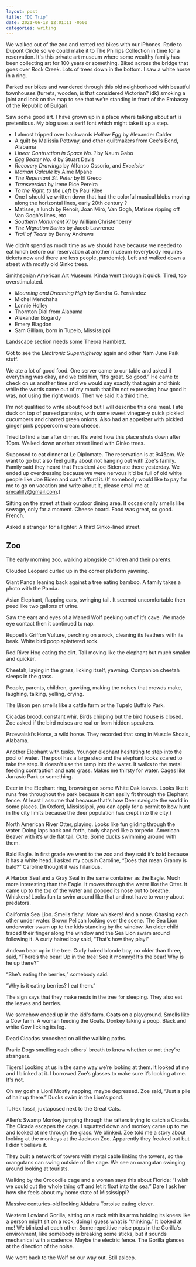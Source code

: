 ```yaml
---
layout: post
title: "DC Trip"
date: 2021-06-18 12:01:11 -0500
categories: writing
---
```

We walked out of the zoo and rented red bikes with our iPhones. Rode to Dupont Circle so we could make it to The Phillips Collection in time for a reservation. It's this private art museum where some wealthy family has been collecting art for 100 years or something. Biked across the bridge that goes over Rock Creek. Lots of trees down in the bottom. I saw a white horse in a ring.

Parked our bikes and wandered through this old neighborhood with beautful townhouses (turrets, wooden, is that considered Victorian? idk) smoking a joint and look on the map to see that we’re standing in front of the Embassy of the Republic of Bulgari.

Saw some good art. I have grown up in a place where talking about art is pretentious. My blog uses a serif font which might take it up a step.

- I almost tripped over backwards *Hollow Egg* by Alexander Calder
- A quilt by Malissia Pettway, and other quiltmakers from Gee's Bend, Alabama
- *Linear Contruction in Space No. 1* by Naum Gabo
- *Egg Beater No. 4* by Stuart Davis
- *Recovery Drawings* by Alfonso Ossorio, and *Excelsior*
-  *Maman Calcule* by Aimé Mpane
-  *The Repentant St. Peter* by El Greco
-  *Transversion* by Irene Rice Pereira
-  *To the Right, to the Left* by Paul Klee
-  One I should've written down that had the colorful musical blobs moving along the horizontal lines, early 20th century ?
-  Matisse, a lunch by Renoir, Joan Miró, Van Gogh, Matisse ripping off Van Gogh's lines, etc
-  *Southern Monument XI* by William Christenberry
- *The Migration Series* by Jacob Lawrence
- *Trail of Tears* by Benny Andrews

We didn't spend as much time as we should have because we needed to eat lunch before our reservation at another museum (everybody requires tickets now and there are less people, pandemic). Left and walked down a street with mostly old Ginko trees.

Smithsonian American Art Museum. Kinda went through it quick. Tired, too overstimulated.

- *Mourning and Dreaming High* by Sandra C. Fernández
- Michel Menchaha
- Lonnie Holley
- Thornton Dial from Alabama
- Alexander Bogardy
- Emery Blagdon
- Sam Gilliam, born in Tupelo, Mississippi

Landscape section needs some Theora Hamblett.

Got to see the *Electronic Superhighway* again and other Nam June Paik stuff.

We ate a lot of good food. One server came to our table and asked if everything was okay, and we told him, “It’s great. So good.” He came to check on us another time and we would say exactly that again and think while the words came out of my mouth that I’m not expressing how good it was, not using the right words. Then we said it a third time.

I'm not qualified to write about food but I will describe this one meal. I ate duck on top of pureed parsnips, with some sweet vinegar-y quick pickled cucumbers and charred green onions. Also had an appetizer with pickled ginger pink peppercorn cream cheese.

Tried to find a bar after dinner. It’s weird how this place shuts down after 10pm. Walked down another street lined with Ginko trees.

Supposed to eat dinner at Le Diplomate. The reservation is at 9:45pm. We want to go but also feel guilty about not hanging out with Zoe's family. Family said they heard that President Joe Biden ate there yesterday. We ended up overdressing because we were nervous it'd be full of old white people like Joe Biden and can't afford it. (If somebody would like to pay for me to go on vacation and write about it, please email me at smcalilly@gmail.com.)

Sitting on the street at their outdoor dining area. It occasionally smells like sewage, only for a moment. Cheese board. Food was great, so good. French.

Asked a stranger for a lighter.  A third Ginko-lined street.

## Zoo
The early morning zoo, walking alongside children and their parents.

Clouded Leopard curled up in the corner platform yawning.

Giant Panda leaning back against a tree eating bamboo. A family takes a photo with the Panda.

Asian Elephant, flapping ears, swinging tail. It seemed uncomfortable then peed like two gallons of urine.

Saw the ears and eyes of a Maned Wolf peeking out of it’s cave. We made eye contact then it continued to nap.

Ruppell’s Griffon Vulture, perching on a rock, cleaning its feathers with its beak. White bird poop splattered rock.

Red River Hog eating the dirt. Tail moving like the elephant but much smaller and quicker.

Cheetah, laying in the grass, licking itself, yawning. Companion cheetah sleeps in the grass.

People, parents, children, gawking, making the noises that crowds make, laughing, talking, yelling, crying.

The Bison pen smells like a cattle farm or the Tupelo Buffalo Park.

Cicadas brood, constant whir. Birds chirping but the bird house is closed. Zoe asked if the bird noises are real or from hidden speakers.

Przewalski’s Horse, a wild horse. They recorded that song in Muscle Shoals, Alabama.

Another Elephant with tusks. Younger elephant hesitating to step into the pool of water. The pool has a large step and the elephant looks scared to take the step. It doesn't use the ramp into the water. It walks to the metal feeding contraption and eats grass. Makes me thirsty for water. Cages like Jurrasic Park or something.

Deer in the Elephant ring, browsing on some White Oak leaves. Looks like it runs free throughout the park because it can easily fit through the Elephant fence. At least I assume that because that's how Deer navigate the world in some places. (In Oxford, Mississippi, you can apply for a permit to bow hunt in the city limits because the deer population has crept into the city.)

North American River Otter, playing. Looks like fun gliding through the water. Doing laps back and forth, body shaped like a torpedo. American Beaver with it’s wide flat tail. Cute. Some ducks swimming around with them.

Bald Eagle. In first grade we went to the zoo and they said it’s bald because it has a white head. I asked my cousin Caroline, “Does that mean Granny is bald?” Caroline thought it was hilarious.

A Harbor Seal and a Gray Seal in the same container as the Eagle. Much more interesting than the Eagle. It moves through the water like the Otter. It came up to the top of the water and popped its nose out to breathe. Whiskers! Looks fun to swim around like that and not have to worry about predators.

California Sea Lion. Smells fishy. More whiskers! And a nose. Chasing each other under water. Brown Pelican looking over the scene. The Sea Lion underwater swam up to the kids standing by the window. An older child traced their finger along the window and the Sea Lion swam around following it. A curly haired boy said, “That’s how they play!” 

Andean bear up in the tree. Curly haired blonde boy, no older than three, said, “There’s the bear! Up in the tree! See it mommy! It’s the bear! Why is he up there?”

“She’s eating the berries,” somebody said.

“Why is it eating berries? I eat them.” 

The sign says that they make nests in the tree for sleeping. They also eat the leaves and berries.

We somehow ended up in the kid's farm. Goats on a playground. Smells like a Cow farm. A woman feeding the Goats. Donkey taking a poop. Black and white Cow licking its leg.

Dead Cicadas smooshed on all the walking paths.

Prarie Dogs smelling each others' breath to know whether or not they’re strangers.

Tigers! Looking at us in the same way we’re looking at them. It looked at me and I blinked at it. I borrowed Zoe’s glasses to make sure it’s looking at me. It's not.

Oh my gosh a Lion! Mostly napping, maybe depressed. Zoe said, “Just a pile of hair up there.” Ducks swim in the Lion's pond. 

T. Rex fossil, juxtaposed next to the Great Cats.

Allen’s Swamp Monkey jumping through the rafters trying to catch a Cicada. The Cicada escapes the cage. I squatted down and monkey came up to me and looked at me through the glass. We blinked. Zoe told me a story about looking at the monkeys at the Jackson Zoo. Apparently they freaked out but I didn't believe it.

They built a network of towers with metal cable linking the towers, so the orangutans can swing outside of the cage. We see an orangutan swinging around looking at tourists.

Walking by the Crocodile cage and a woman says this about Florida: “I wish we could cut the whole thing off and let it float into the sea.” Dare I ask her how she feels about my home state of Mississippi?

Massive centuries-old looking Aldabra Tortoise eating clover.

Western Lowland Gorilla, sitting on a rock with its arms holding its knees like a person might sit on a rock, doing I guess what is “thinking.” It looked at me! We blinked at each other. Some repetitive noise pops in the Gorilla's environment, like somebody is breaking some sticks, but it sounds mechanical with a cadence. Maybe the electric fence. The Gorilla glances at the direction of the noise.

We went back to the Wolf on our way out. Still asleep.


